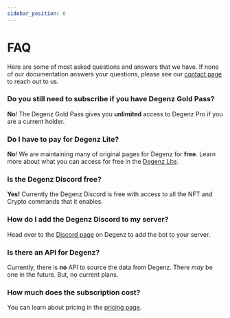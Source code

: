 ```yaml
---
sidebar_position: 6
---
```


# FAQ

Here are some of most asked questions and answers that we have. If none 
of our documentation answers your questions, please see 
our [contact page](/Contact) to reach out to us.

### Do you still need to subscribe if you have Degenz Gold Pass?
**No**! The Degenz Gold Pass gives you **unlimited** access to Degenz Pro if you are a current holder.

### Do I have to pay for Degenz Lite?
**No**! We are maintaining many of original pages for Degenz for **free**. Learn more about what you can access for free in the [Degenz Lite](./DegenzLite/CollectionPage.md).

### Is the Degenz Discord free?
**Yes!** Currently the Degenz Discord is free with access to all the NFT and Crypto commands that it enables.

### How do I add the Degenz Discord to my server?
Head over to the [Discord page](https://www.Degenz.finance/Discord) on Degenz to add the bot to your server.

### Is there an API for Degenz?
Currently, there is **no** API to source the data from Degenz. There *may* be one in the future. But, no current plans.

### How much does the subscription cost?
You can learn about pricing in the [pricing page](/Pricing).




